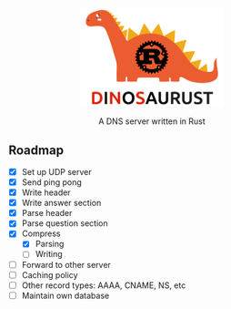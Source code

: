 <div align="center">
    <img src="dinosaurust.png" style="width: 50%">
    <p>A DNS server written in Rust</p>
</div>

[//]: # (image from https://www.vecteezy.com/vector-art/4959393-nice-orange-dinosaur)

## Roadmap

- [x] Set up UDP server
- [x] Send ping pong
- [x] Write header
- [x] Write answer section
- [x] Parse header
- [x] Parse question section
- [x] Compress
  - [x] Parsing
  - [ ] Writing
- [ ] Forward to other server
- [ ] Caching policy
- [ ] Other record types: AAAA, CNAME, NS, etc
- [ ] Maintain own database